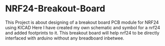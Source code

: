 # NRF24-Breakout-Board
This Project is about designing of a breakout board  PCB module for NRF24 using KICAD
Here I have created my own schematic and symbol for a nrf24 and added footprints to it. This breakout board will help nrf24 to be directly interfaced with arduino without any breadboard inbetwee.


